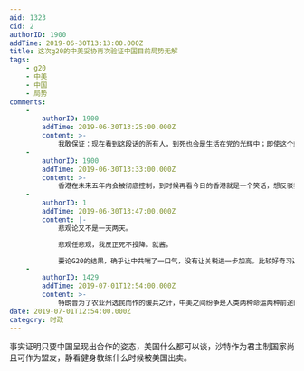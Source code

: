 ```yaml
---
aid: 1323
cid: 2
authorID: 1900
addTime: 2019-06-30T13:13:00.000Z
title: 这次g20的中美妥协再次验证中国目前局势无解
tags:
    - g20
    - 中美
    - 中国
    - 局势
comments:
    -
        authorID: 1900
        addTime: 2019-06-30T13:25:00.000Z
        content: >-
            我敢保证：现在看到这段话的所有人，到死也会是生活在党的光辉中；即使这个站都没了，党的光芒依然照耀大地。肯定有人骂墙内民众愚昧无知，不起来反抗，其实也有墙内人民也在骂你们无知傻逼软弱，骂来骂去时间流逝，当网友们都老死了，却发现党还是那个党，光芒丝毫不减，四十年后健身教练还能健身乎？今日高谈阔论者还能高谈阔论乎？怕不是垂垂老矣一身病痛，脑海中早已没了政党，制度，民主，有的只是儿孙家事以及对死亡的恐惧或敬畏。就这样，帖子不断刷新，但是太阳依旧是太阳。
    -
        authorID: 1900
        addTime: 2019-06-30T13:33:00.000Z
        content: >-
            香港在未来五年内会被彻底控制，到时候再看今日的香港就是一个笑话，想反驳我的五年后再来，到时台湾也在党的掌握之中，中共其实是所有人的老师，他用实践告诉人们，政治和经济还可以这么玩，你们以为我有底限，其实我没有底限，我的工具箱里有什么你们永远都猜不到，因为我有14亿筹码，你们有吗？
    -
        authorID: 1
        addTime: 2019-06-30T13:47:00.000Z
        content: |-
            悲观论又不是一天两天。

            悲观任悲观，我反正死不投降。就酱。

            要论G20的结果，确乎让中共喘了一口气，没有让关税进一步加高。比较好奇习近平是怎么打的朝鲜牌，这么有奇效。
    -
        authorID: 1429
        addTime: 2019-07-01T12:54:00.000Z
        content: >-
            特朗普为了农业州选民而作的缓兵之计，中美之间纷争是人类两种命运两种前途的斗争，会一直缠斗下去，民主自由终将获胜。中共政权不过七十年，就作万世之妄想，如今国内防民之口无以复加，当权者之惊惧在所有人之上，累卵危局高位者洞察，反正坊间走狗无知无畏
date: 2019-07-01T12:54:00.000Z
category: 时政
---
```


事实证明只要中国呈现出合作的姿态，美国什么都可以谈，沙特作为君主制国家尚且可作为盟友，静看健身教练什么时候被美国出卖。
